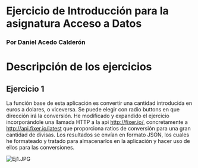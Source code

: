 # Ejercicio de Introducción para la asignatura Acceso a Datos #
### Por Daniel Acedo Calderón ###

# Descripción de los ejercicios #

## Ejercicio 1 ##

La función base de esta aplicación es convertir una cantidad introducida en euros a dolares, o viceversa. Se puede elegir con radio buttons en que dirección irá la conversión.
He modificado y expandido el ejercicio incorporándole una llamada HTTP a la api http://fixer.io/, concretamente a http://api.fixer.io/latest que proporciona ratios de conversión para una gran cantidad de divisas. Los resultados se envían en formato JSON, los cuales he formateado y tratado para almacenarlos en la aplicación y hacer uso de ellos para las conversiones.

![Ej1.JPG](https://bitbucket.org/repo/9rMrdL/images/196902422-Ej1.JPG)
